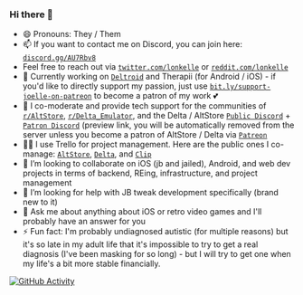 ### Hi there 👋

- 😄 Pronouns: They / Them
- 📫 If you want to contact me on Discord, you can join here: [`discord.gg/AU7Rbv8`](https://bit.ly/joelles-digital-house-discord-invite)
- Feel free to reach out via [`twitter.com/lonkelle`](https://bit.ly/lonkelle-twitter) or [`reddit.com/lonkelle`](https://bit.ly/lonkelle-reddit)
- 🔭 Currently working on [`Deltroid`](https://bit.ly/deltroid-twitter) and Therapii (for Android / iOS) - if you'd like to directly support my passion, just use [`bit.ly/support-joelle-on-patreon`](https://bit.ly/support-joellestickney-on-patreon) to become a patron of my work 💕
- 🌱 I co-moderate and provide tech support for the communities of [`r/AltStore`](https://bit.ly/altstore-reddit), [`r/Delta_Emulator`](https://bit.ly/delta-reddit), and the Delta / AltStore [`Public Discord`](https://bit.ly/altmember-delta-general-chat) + [`Patron Discord`](https://bit.ly/altpatron-preview) (preview link, you will be automatically removed from the server unless you become a patron of AltStore / Delta via [`Patreon`](https://bit.ly/rileytestut-patreon)
- 👩‍💼 I use Trello for project management. Here are the public ones I co-manage: [`AltStore`](https://bit.ly/altstore-features), [`Delta`](https://bit.ly/delta-features), and [`Clip`](https://bit.ly/clip-features)
- 👯 I’m looking to collaborate on iOS (jb and jailed), Android, and web dev projects in terms of backend, REing, infrastructure, and project management
- 🤔 I’m looking for help with JB tweak development specifically (brand new to it)
- 💬 Ask me about anything about iOS or retro video games and I'll probably have an answer for you
- ⚡ Fun fact: I'm probably undiagnosed autistic (for multiple reasons) but it's so late in my adult life that it's impossible to try to get a real diagnosis (I've been masking for so long) - but I will try to get one when my life's a bit more stable financially.

[![GitHub Activity](https://github-readme-stats.vercel.app/api?username=lonkelle&count_private=true&theme=dark&show_icons=true&icon_color=0BE7EE&hide_border=true)](https://github.com/anuraghazra/github-readme-stats)
